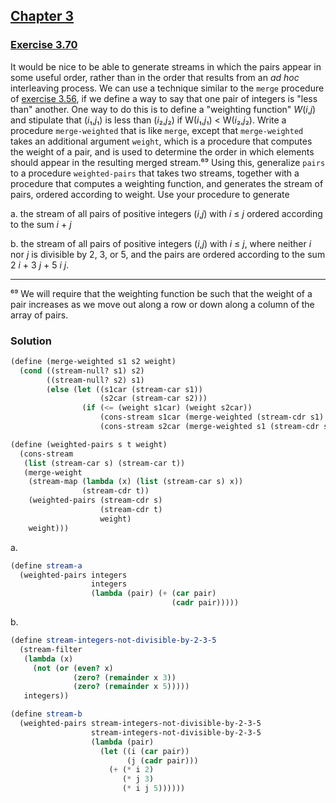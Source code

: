 ## [Chapter 3](../index.md#3-Modularity-Objects-and-State)

### [Exercise 3.70](https://mitpress.mit.edu/sites/default/files/sicp/full-text/book/book-Z-H-24.html#%_thm_3.70)

It would be nice to be able to generate streams in which the pairs appear in some useful order, rather than in the order that results from an _ad hoc_ interleaving process. We can use a technique similar to the `merge` procedure of [exercise 3.56][1], if we define a way to say that one pair of integers is "less than" another. One way to do this is to define a "weighting function" _W_(_i_,_j_) and stipulate that (<i>i</i>₁,<i>j</i>₁) is less than (<i>i</i>₂,<i>j</i>₂) if W(<i>i</i>₁,<i>j</i>₁) < W(<i>i</i>₂,<i>j</i>₂). Write a procedure `merge-weighted` that is like `merge`, except that `merge-weighted` takes an additional argument `weight`, which is a procedure that computes the weight of a pair, and is used to determine the order in which elements should appear in the resulting merged stream.⁶⁹ Using this, generalize `pairs` to a procedure `weighted-pairs` that takes two streams, together with a procedure that computes a weighting function, and generates the stream of pairs, ordered according to weight. Use your procedure to generate

a. the stream of all pairs of positive integers (_i_,_j_) with _i_ ≤ _j_ ordered according to the sum _i_ + _j_

b. the stream of all pairs of positive integers (_i_,_j_) with _i_ ≤ _j_, where neither _i_ nor _j_ is divisible by 2, 3, or 5, and the pairs are ordered according to the sum 2 _i_ + 3 _j_ + 5 _i_ _j_. 

---

⁶⁹ We will require that the weighting function be such that the weight of a pair increases as we move out along a row or down along a column of the array of pairs.

### Solution

```scheme
(define (merge-weighted s1 s2 weight)
  (cond ((stream-null? s1) s2)
        ((stream-null? s2) s1)
        (else (let ((s1car (stream-car s1))
                    (s2car (stream-car s2)))
                (if (<= (weight s1car) (weight s2car))
                    (cons-stream s1car (merge-weighted (stream-cdr s1) s2))
                    (cons-stream s2car (merge-weighted s1 (stream-cdr s2))))))))

(define (weighted-pairs s t weight)
  (cons-stream
   (list (stream-car s) (stream-car t))
   (merge-weight
    (stream-map (lambda (x) (list (stream-car s) x))
                (stream-cdr t))
    (weighted-pairs (stream-cdr s)
                    (stream-cdr t)
                    weight)
    weight)))
```

a.

```scheme
(define stream-a
  (weighted-pairs integers
                  integers
                  (lambda (pair) (+ (car pair)
                                    (cadr pair)))))
```

b.

```scheme
(define stream-integers-not-divisible-by-2-3-5
  (stream-filter
   (lambda (x)
     (not (or (even? x)
              (zero? (remainder x 3))
              (zero? (remainder x 5)))))
   integers))

(define stream-b
  (weighted-pairs stream-integers-not-divisible-by-2-3-5
                  stream-integers-not-divisible-by-2-3-5
                  (lambda (pair)
                    (let ((i (car pair))
                          (j (cadr pair)))
                      (+ (* i 2)
                         (* j 3)
                         (* i j 5))))))
```

[1]: ./Exercise%203.56.md


